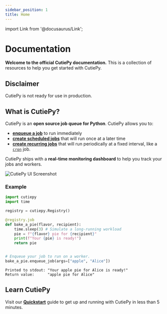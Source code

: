 ```yaml
---
sidebar_position: 1
title: Home
---
```


import Link from '@docusaurus/Link';

# Documentation

**Welcome to the official CutiePy documentation.**
This is a collection of resources to help you get started with CutiePy.

## Disclaimer

CutiePy is not ready for use in production.

<!-- ## Start Here

Here are some high-level resources to help you learn more about CutiePy.

<p>
    <Link
        to="/docs/quickstart"
        style={{"font-size": "1.25rem", "font-weight": "bold"}}
        >
        Quickstart
    </Link>
    <br/>
    <span style={{"font-style": "italic"}}>
        Install and run CutiePy in 5 minutes
    </span>
</p>
<p>
    <Link
        to="/docs/tutorial"
        style={{"font-size": "1.25rem", "font-weight": "bold"}}
        >
        Tutorial
    </Link>
    <br/>
    <span style={{"font-style": "italic"}}>
        Build an X with CutiePy
    </span>
</p>
<p>
    <Link
        to="/docs/how-to"
        style={{"font-size": "1.25rem", "font-weight": "bold"}}
        >
        How-To Guides
    </Link>
    <br/>
    <span style={{"font-style": "italic"}}>
        Learn how to use CutiePy for web apps, cron jobs, ML experiments, and more
    </span>
</p>
<p>
    <Link
        to="/docs/explanations"
        style={{"font-size": "1.25rem", "font-weight": "bold"}}
        >
        Explanations
    </Link>
    <br/>
    <span style={{"font-style": "italic"}}>
        Read about how CutiePy works under the hood
    </span>
</p>
<p>
    <Link
        to="/docs/reference"
        style={{"font-size": "1.25rem", "font-weight": "bold"}}
        >
        API Reference
    </Link>
    <br/>
    <span style={{"font-style": "italic"}}>
        User manual for the CutiePy library, <code style={{"font-style": "normal"}}>cutiepy</code> commands, and configuration options
    </span>
</p>
<p>
    <Link
        to="#"
        style={{"font-size": "1.25rem", "font-weight": "bold"}}
        >
        Deployment Checklist
    </Link>
    <br/>
    <span style={{"font-style": "italic"}}>
        Security and performance considerations for production environments
    </span>
</p> -->

## What is CutiePy?

CutiePy is an **open source job queue for Python**. CutiePy allows you to:

* [**enqueue a job**](#TODO-enqueue-job-docs) to run immediately
* [**create scheduled jobs**](#TODO-scheduledj-jobs-docs) that will run once at a later time
* [**create recurring jobs**](#TODO-recurring-jobs-docs) that will run periodically at a fixed interval, like a [`cron`](https://en.wikipedia.org/wiki/Cron) job.

CutiePy ships with a **real-time monitoring dashboard** to help you track your jobs and workers.

![CutiePy UI Screenshot](#TODO)

### Example

``` python title="cutie.py"
import cutiepy
import time

registry = cutiepy.Registry()

@registry.job
def bake_a_pie(flavor, recipient):
    time.sleep(3) # Simulate a long-running workload
    pie = f"{flavor} pie for {recipient}"
    print(f"Your {pie} is ready!")
    return pie


# Enqueue your job to run on a worker.
bake_a_pie.enqueue_job(args=["apple", "Alice"])
```

``` console title="Output"
Printed to stdout: "Your apple pie for Alice is ready!"
Return value:      "apple pie for Alice"
```

## Learn CutiePy

Visit our [**Quickstart**](/docs/quickstart) guide to get up and running with CutiePy in less than 5 minutes.

<!-- You can also read our [**Tutorial**](/docs/tutorial) to learn about CutiePy features and build an X with CutiePy. -->

<!-- ### Use Cases
CutiePy is flexible and scalable for many use cases:

* running background jobs in [Django](https://www.djangoproject.com/), [Flask](https://flask.palletsprojects.com/), or [FastAPI](https://fastapi.tiangolo.com/) web apps
* scheduling cron jobs
* parallelizing ML training and validation workloads

### Scalability

CutiePy is horizontally scalable and can run with thousands of background workers. CutiePy has supported clusters of up to 100 workers, processing 100k jobs / second, on 3 Linode boxes.

Use the command `cutiepy worker` to run your CutiePy workers.

[TODO] Visualization of CutiePy throughput

### Monitoring

CutiePy includes a dashboard for monitoring tasks and workers. The dashboard runs as an HTTP server and can be viewed in the web browser.

Use the command `cutiepy dashboard` to run the CutiePy dashboard server.

[TODO] Screenshot of dashboard -->
